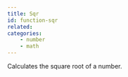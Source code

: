 ```yaml
---
title: Sqr
id: function-sqr
related:
categories:
    - number
    - math
---
```


Calculates the square root of a number.